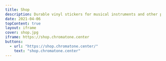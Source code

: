 ```yaml
---
title: Shop
description: Durable vinyl stickers for musical instruments and other printed and printable music theory memos
date: 2021-04-06
topContent: true
layout: iframe
cover: shop.jpg
iframe: https://shop.chromatone.center
buttons:
  - url: "https://shop.chromatone.center/"
    text: "shop.chromatone.center"
---
```

